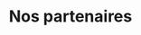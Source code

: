 ---
title: Nos partenaires
partenaires:
  - alt: logo edf
    image: /assets/edf.webp
  - alt: logo pôle emploi
    image: /assets/pole_emploi.webp
  - alt: logo decoset
    image: /assets/decoset.webp
  - alt: logo ademe
    image: /assets/ademe.webp
  - alt: logo la région occitanie
    image: /assets/occitanie.webp
  - alt: logo préfet la région occitanie
    image: /assets/prefet_la_region.webp
  - alt: logo ag2r
    image: /assets/ag2r.webp
  - alt: logo fondation credit cooperatif
    image: /assets/credit_cooperatif.webp
---